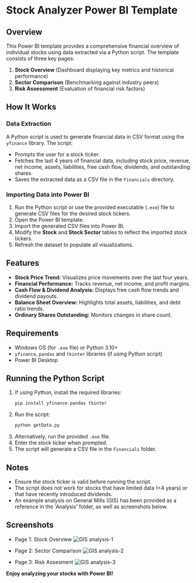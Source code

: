 # Stock Analyzer Power BI Template

## Overview
This Power BI template provides a comprehensive financial overview of individual stocks using data extracted via a Python script. The template consists of three key pages:
1. **Stock Overview** (Dashboard displaying key metrics and historical performance)
2. **Sector Comparison** (Benchmarking against industry peers)
3. **Risk Assessment** (Evaluation of financial risk factors)

## How It Works
### Data Extraction
A Python script is used to generate financial data in CSV format using the `yfinance` library. The script:
- Prompts the user for a stock ticker.
- Fetches the last 4 years of financial data, including stock price, revenue, net income, assets, liabilities, free cash flow, dividends, and outstanding shares.
- Saves the extracted data as a CSV file in the `Financials` directory.

### Importing Data into Power BI
1. Run the Python script or use the provided executable (`.exe`) file to generate CSV files for the desired stock tickers.
2. Open the Power BI template.
3. Import the generated CSV files into Power BI.
4. Modify the **Stock** and **Stock Sector** tables to reflect the imported stock tickers.
5. Refresh the dataset to populate all visualizations.

## Features
- **Stock Price Trend:** Visualizes price movements over the last four years.
- **Financial Performance:** Tracks revenue, net income, and profit margins.
- **Cash Flow & Dividend Analysis:** Displays free cash flow trends and dividend payouts.
- **Balance Sheet Overview:** Highlights total assets, liabilities, and debt ratio trends.
- **Ordinary Shares Outstanding:** Monitors changes in share count.

## Requirements
- Windows OS (for `.exe` file) or Python 3.10+
- `yfinance`, `pandas` and `tkinter` libraries (if using Python script)
- Power BI Desktop

## Running the Python Script
1. If using Python, install the required libraries:
   ```sh
   pip install yfinance pandas tkinter
   ```
2. Run the script:
   ```sh
   python getData.py
   ```
3. Alternatively, run the provided `.exe` file.
4. Enter the stock ticker when prompted.
5. The script will generate a CSV file in the `Financials` folder.

## Notes
- Ensure the stock ticker is valid before running the script.
- The script does not work for stocks that have limited data (<4 years) or that have recently introduced dividends.
- An example analysis on General Mills (GIS) has been provided as a reference in the 'Analysis' folder, as well as screenshots below.

## Screenshots

- Page 1: Stock Overview
![GIS analysis-1](https://github.com/user-attachments/assets/fb39296e-29ab-4a79-b23d-d5d7d0de1553)


- Page 2: Sector Comparison
![GIS analysis-2](https://github.com/user-attachments/assets/3c766522-217c-4426-8537-d67aac954e7c)


- Page 3: Risk Assesment
![GIS analysis-3](https://github.com/user-attachments/assets/6eaa49cd-f4be-4e42-8a01-371f32826a9a)


**Enjoy analyzing your stocks with Power BI!**

